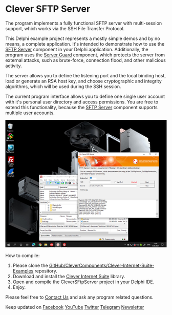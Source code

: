# Clever SFTP Server

The program implements a fully functional SFTP server with multi-session support, which works via the SSH File Transfer Protocol.   

This Delphi example project represents a mostly simple demos and by no means, a complete application. It's intended to demonstrate how to use the [SFTP Server](https://www.clevercomponents.com/products/inetsuite/sftpserver.asp) component in your Delphi application. Additionally, the program uses the [Server Guard](https://www.clevercomponents.com/products/inetsuite/serverguard.asp) component, which protects the server from external attacks, such as brute-force, connection flood, and other malicious activity.   

The server allows you to define the listening port and the local binding host, load or generate an RSA host key, and choose cryptographic and integrity algorithms, which will be used during the SSH session.   

The current program interface allows you to define one single user account with it's personal user directory and access permissions. You are free to extend this functionality, because the [SFTP Server](https://www.clevercomponents.com/products/inetsuite/sftpserver.asp) component supports multiple user accounts.   

![Screenshot](sftpserverdemo.jpg)

How to compile:   
1. Please clone the [GitHub/CleverComponents/Clever-Internet-Suite-Examples](https://github.com/CleverComponents/Clever-Internet-Suite-Examples) repository.
2. Download and install the [Clever Internet Suite](https://www.clevercomponents.com/downloads/inetsuite/suitedownload.asp) library.
3. Open and compile the CleverSFtpServer project in your Delphi IDE.
4. Enjoy.

Please feel free to [Contact Us](https://www.clevercomponents.com/support/) and ask any program related questions.   

Keep updated on [Facebook](http://www.facebook.com/clevercomponents)   [YouTube](https://www.youtube.com/channel/UC9Si4WNQVSeXQMjdEJ8j1fg)   [Twitter](https://twitter.com/CleverComponent)   [Telegram](https://t.me/clevercomponents)   [Newsletter](https://www.clevercomponents.com/home/maillist.asp)   
